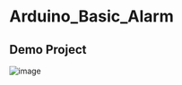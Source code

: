 # Arduino_Basic_Alarm

## Demo Project

![image](https://user-images.githubusercontent.com/38273600/55764211-fec15280-5a40-11e9-99f4-c60eb9f8c6f7.png)
